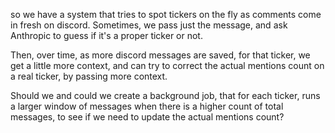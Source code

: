so we have a system that tries to spot tickers on the fly as comments come in fresh on discord. Sometimes, we pass just the message, and ask Anthropic to guess if it's a proper ticker or not. 

Then, over time, as more discord messages are saved, for that ticker, we get a little more context, and can try to correct the actual mentions count on a real ticker, by passing more context. 

Should we and could we create a background job, that for each ticker, runs a larger window of messages when there is a higher count of total messages, to see if we need to update the actual mentions count? 

